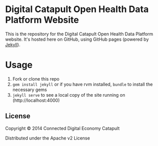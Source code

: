 # Digital Catapult Open Health Data Platform Website

This is the repository for the Digital Catapult Open Health Data
Platform website. It's hosted here on GitHub, using GitHub pages
(powered by [Jekyll](http://jekyllrb.com)).

# Usage

1. Fork or clone this repo
1. `gem install jekyll` or if you have rvm installed, `bundle` to
   install the necessary gems
1. `jekyll serve` to see a local copy of the site running on
   (http://localhost:4000)

## License

Copyright © 2014 Connected Digital Economy Catapult

Distributed under the Apache v2 License
